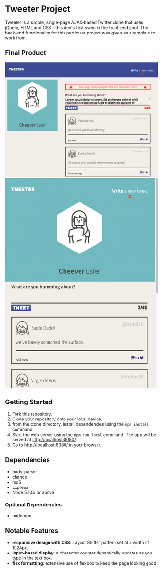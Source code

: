 # Tweeter Project

Tweeter is a simple, single-page AJAX-based Twitter clone that uses jQuery, HTML and CSS - this dev's first swim in the front-end pool. The back-end functionality for this particular project was given as a template to work from.

## Final Product
!["Desktop display"](https://github.com/Thornrose/tweeter/blob/master/docs/desktop-example.png?raw=true)
!["Mobile display"](https://github.com/Thornrose/tweeter/blob/master/docs/mobile-example.png?raw=true)

## Getting Started

1. Fork this repository.
2. Clone your repository onto your local device.
3. from the clone directory, install dependencies using the `npm install` command.
3. Start the web server using the `npm run local` command. The app will be served at <http://localhost:8080/>.
4. Go to <http://localhost:8080/> in your browser.

## Dependencies

- body-parser
- chance
- md5
- Express
- Node 5.10.x or above

### Optional Dependencies

- nodemon


## Notable Features
- **responsive design with CSS**: Layout Shifter pattern set at a width of 1024px.
- **input-based display**: a character counter dynamically updates as you type in the text box.
- **flex formatting**: extensive use of flexbox to keep the page looking good
